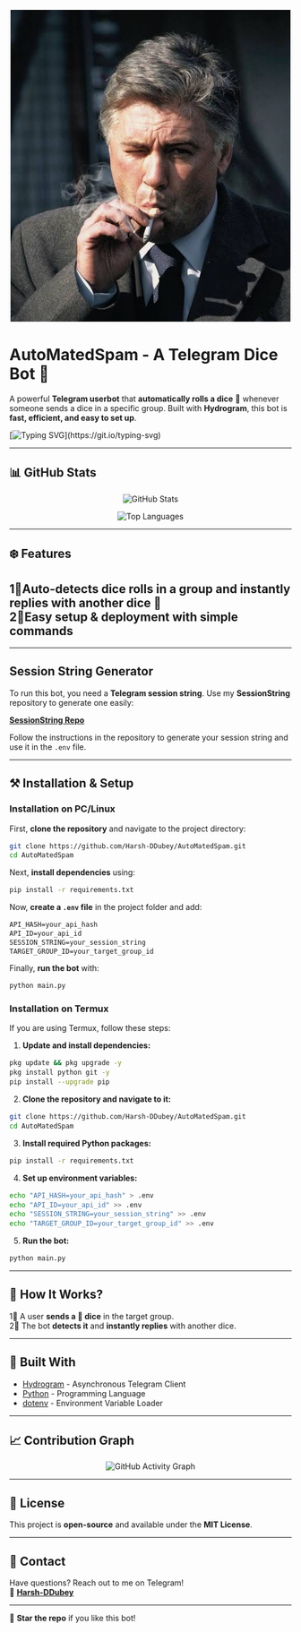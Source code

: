<p align="center">
  <img src="carlo.jpg" alt="AutoMatedSpam Banner" width="500"/>
</p>

# AutoMatedSpam - A Telegram Dice Bot 🎲  

A powerful **Telegram userbot** that **automatically rolls a dice** 🎲 whenever someone sends a dice in a specific group. Built with **Hydrogram**, this bot is **fast, efficient, and easy to set up**.  

[![Typing SVG](https://readme-typing-svg.herokuapp.com?size=24&color=FF0000&lines=Welcome+to+AutoMatedSpam!;A+Smart+Telegram+Dice+Bot!;Easy+to+Use+and+Deploy!)](https://git.io/typing-svg)

---

## 📊 GitHub Stats  

<p align="center">
  <img src="https://github-readme-stats.vercel.app/api?username=Harsh-DDubey&show_icons=true&theme=radical" alt="GitHub Stats" />
</p>

<p align="center">
  <img src="https://github-readme-stats.vercel.app/api/top-langs/?username=Harsh-DDubey&layout=compact&theme=radical" alt="Top Languages" />
</p>

---

## ❄️ Features  
1⃣**Auto-detects dice rolls** in a group and instantly replies with another dice 🎲  
2⃣**Easy setup & deployment** with simple commands  
---


---
## Session String Generator  
To run this bot, you need a **Telegram session string**. Use my **SessionString** repository to generate one easily:  

[**SessionString Repo**](https://github.com/Harsh-DDubey/StringSession)  

Follow the instructions in the repository to generate your session string and use it in the `.env` file.  

---

## ⚒️ Installation & Setup  

### Installation on PC/Linux  
First, **clone the repository** and navigate to the project directory:  
```sh
git clone https://github.com/Harsh-DDubey/AutoMatedSpam.git  
cd AutoMatedSpam  
```  

Next, **install dependencies** using:  
```sh
pip install -r requirements.txt  
```  

Now, **create a `.env` file** in the project folder and add:  
```
API_HASH=your_api_hash  
API_ID=your_api_id  
SESSION_STRING=your_session_string  
TARGET_GROUP_ID=your_target_group_id  
```  

Finally, **run the bot** with:  
```sh
python main.py  
```  

### Installation on Termux  
If you are using Termux, follow these steps:  

1. **Update and install dependencies:**  
```sh
pkg update && pkg upgrade -y  
pkg install python git -y  
pip install --upgrade pip  
```

2. **Clone the repository and navigate to it:**  
```sh
git clone https://github.com/Harsh-DDubey/AutoMatedSpam.git  
cd AutoMatedSpam  
```

3. **Install required Python packages:**  
```sh
pip install -r requirements.txt  
```

4. **Set up environment variables:**  
```sh
echo "API_HASH=your_api_hash" > .env  
echo "API_ID=your_api_id" >> .env  
echo "SESSION_STRING=your_session_string" >> .env  
echo "TARGET_GROUP_ID=your_target_group_id" >> .env  
```

5. **Run the bot:**  
```sh
python main.py  
```

---

## 🌿 How It Works?  
1⃣ A user **sends a 🎲 dice** in the target group.  
2⃣ The bot **detects it** and **instantly replies** with another dice.  

---

## 🍂 Built With  
- [Hydrogram](https://pypi.org/project/hydrogram/) - Asynchronous Telegram Client  
- [Python](https://www.python.org/) - Programming Language  
- [dotenv](https://pypi.org/project/python-dotenv/) - Environment Variable Loader  

---

## 📈 Contribution Graph  

<p align="center">
  <img src="https://github-readme-activity-graph.vercel.app/graph?username=Harsh-DDubey&theme=github" alt="GitHub Activity Graph" />
</p>

---

## 📌 License  
This project is **open-source** and available under the **MIT License**.  

---

## 💬 Contact  
Have questions? Reach out to me on Telegram!  
📩 **[Harsh-DDubey](https://t.me/Dev_HarshD)**  

---

🌟 **Star the repo** if you like this bot!

